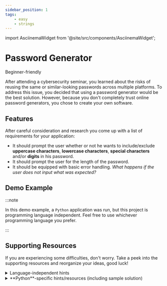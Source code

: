 ```yaml
---
sidebar_position: 1
tags:
    - easy
    - strings
---
```


import AsciinemaWidget from '@site/src/components/AsciinemaWidget';

# Password Generator

<span class="badge badge--success margin-bottom--sm">Beginner-friendly</span>

After attending a cybersecurity seminar, you learned about the risks of reusing the same or similar-looking passwords across multiple platforms. To address this issue, you decided that using a password generator would be the best solution. However, because you don't completely trust online password generators, you chose to create your own software.

## Features

After careful consideration and research you come up with a list of requirements for your application:

- It should prompt the user whether or not he wants to include/exclude **uppercase characters**, **lowercase characters**, **special characters** and/or **digits** in his password.
- It should prompt the user for the length of the password.
- It should be equipped with basic error handling. *What happens if the user does not input what was expected?*

## Demo Example
<AsciinemaWidget src="https://asciinema.org/a/CqssVysO4nivfjfThPXvwESBi.cast" rows={15} preload={true} poster="npt:0:8"/>

<div class="margin-top--md">
:::note

In this demo example, a `Python` application was run, but this project is programming language independent. Feel free to use whichever programming language you prefer.

:::
</div>


## Supporting Resources

If you are experiencing some difficulties, don't worry. Take a peek into the supporting resources and reorganize your ideas, good luck! 

<details>

<summary>Language-independent hints</summary>

- Think about constructing a character set with all character groups selected by the user. For example, if the user only wants numbers and special characters your program would **dynamically** create a character set only with numbers and special characters.

- Try to find a library of the programming language you are using that lets you generate random numbers. Then, based on that random number select a character from the character set. Do this as many times as the length requested by the user.

</details>

<details>

<summary>**Python**-specific hints/resources (including sample solution)</summary>

- Take a look at the [string](https://docs.python.org/3/library/string.html) page of Python's standard library. More specifically, at the *String constants* section.

- Consider taking a look at the [random](https://docs.python.org/3/library/random.html) page of Python's standard library, it contains various methods for generating random numbers and retrieving random values from strings/lists. In particular, consider the `random.choices()` method.

---

If you are experiencing some difficulties, consider taking a look at the [sample solution](https://github.com/anonymouscoolguy/programmingprojects-sample-solutions/blob/main/strings/password_generator/python/password_generator.py).
</details>